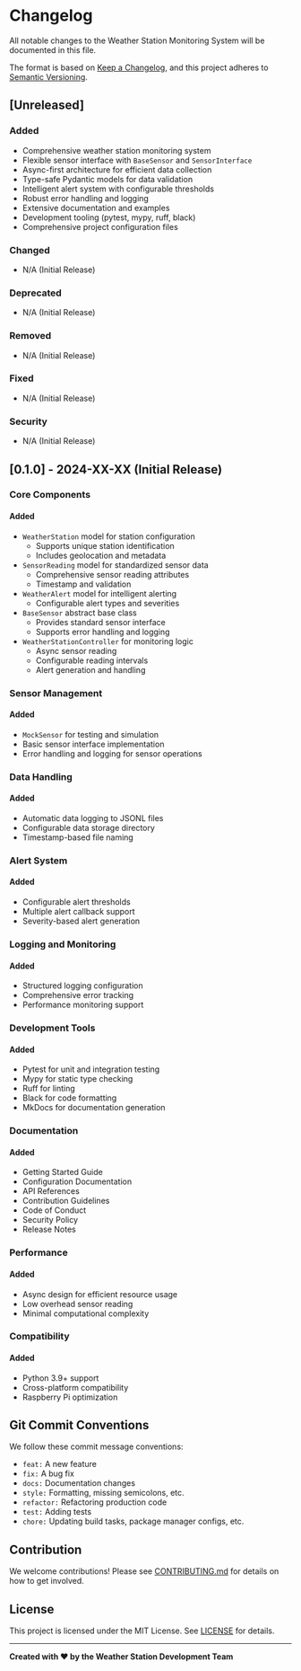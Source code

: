 # Changelog

All notable changes to the Weather Station Monitoring System will be documented in this file.

The format is based on [Keep a Changelog](https://keepachangelog.com/en/1.0.0/),
and this project adheres to [Semantic Versioning](https://semver.org/spec/v2.0.0.html).

## [Unreleased]

### Added
- Comprehensive weather station monitoring system
- Flexible sensor interface with `BaseSensor` and `SensorInterface`
- Async-first architecture for efficient data collection
- Type-safe Pydantic models for data validation
- Intelligent alert system with configurable thresholds
- Robust error handling and logging
- Extensive documentation and examples
- Development tooling (pytest, mypy, ruff, black)
- Comprehensive project configuration files

### Changed
- N/A (Initial Release)

### Deprecated
- N/A (Initial Release)

### Removed
- N/A (Initial Release)

### Fixed
- N/A (Initial Release)

### Security
- N/A (Initial Release)

## [0.1.0] - 2024-XX-XX (Initial Release)

### Core Components
#### Added
- `WeatherStation` model for station configuration
  - Supports unique station identification
  - Includes geolocation and metadata
- `SensorReading` model for standardized sensor data
  - Comprehensive sensor reading attributes
  - Timestamp and validation
- `WeatherAlert` model for intelligent alerting
  - Configurable alert types and severities
- `BaseSensor` abstract base class
  - Provides standard sensor interface
  - Supports error handling and logging
- `WeatherStationController` for monitoring logic
  - Async sensor reading
  - Configurable reading intervals
  - Alert generation and handling

### Sensor Management
#### Added
- `MockSensor` for testing and simulation
- Basic sensor interface implementation
- Error handling and logging for sensor operations

### Data Handling
#### Added
- Automatic data logging to JSONL files
- Configurable data storage directory
- Timestamp-based file naming

### Alert System
#### Added
- Configurable alert thresholds
- Multiple alert callback support
- Severity-based alert generation

### Logging and Monitoring
#### Added
- Structured logging configuration
- Comprehensive error tracking
- Performance monitoring support

### Development Tools
#### Added
- Pytest for unit and integration testing
- Mypy for static type checking
- Ruff for linting
- Black for code formatting
- MkDocs for documentation generation

### Documentation
#### Added
- Getting Started Guide
- Configuration Documentation
- API References
- Contribution Guidelines
- Code of Conduct
- Security Policy
- Release Notes

### Performance
#### Added
- Async design for efficient resource usage
- Low overhead sensor reading
- Minimal computational complexity

### Compatibility
#### Added
- Python 3.9+ support
- Cross-platform compatibility
- Raspberry Pi optimization

## Git Commit Conventions

We follow these commit message conventions:

- `feat:` A new feature
- `fix:` A bug fix
- `docs:` Documentation changes
- `style:` Formatting, missing semicolons, etc.
- `refactor:` Refactoring production code
- `test:` Adding tests
- `chore:` Updating build tasks, package manager configs, etc.

## Contribution

We welcome contributions! Please see [CONTRIBUTING.md](CONTRIBUTING.md) for details on how to get involved.

## License

This project is licensed under the MIT License. See [LICENSE](LICENSE) for details.

---

**Created with ❤️ by the Weather Station Development Team**
